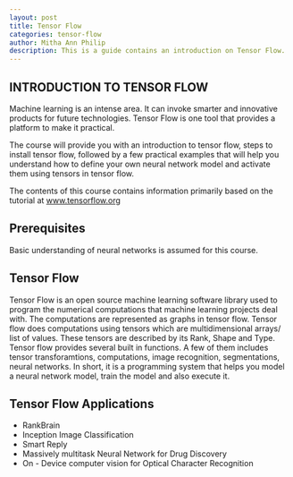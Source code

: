 ```yaml
---
layout: post
title: Tensor Flow  
categories: tensor-flow
author: Mitha Ann Philip
description: This is a guide contains an introduction on Tensor Flow.
---
```


## INTRODUCTION TO TENSOR FLOW
Machine learning is an intense area. It can invoke smarter and innovative products for future technologies. Tensor Flow is one tool that provides a platform to make it practical.

 The course will provide you with an introduction to tensor flow, steps to install tensor flow, followed by a few practical examples that will help you understand how to define your own neural network model and activate them using tensors in tensor flow. 

The contents of this course contains information primarily based on the tutorial at www.tensorflow.org 

## Prerequisites
Basic understanding of neural networks is assumed for this course. 

## Tensor Flow 

Tensor Flow is an open source machine learning software library used to program the numerical computations that machine learning projects deal with. The computations are represented as graphs in tensor flow. Tensor flow does computations using tensors which are multidimensional arrays/ list of values. These tensors are described by its Rank, Shape and Type. Tensor flow provides several built in functions. A few of them includes tensor transforamtions, computations, image recognition, segmentations, neural networks. In short, it is a programming system that helps you model a neural network model, train the model and also execute it. 

## Tensor Flow Applications
- RankBrain
- Inception Image Classification
- Smart Reply
- Massively multitask Neural Network for Drug Discovery
- On - Device computer vision for Optical Character Recognition
